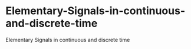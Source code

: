 # Elementary-Signals-in-continuous-and-discrete-time
Elementary Signals in continuous and discrete time 
